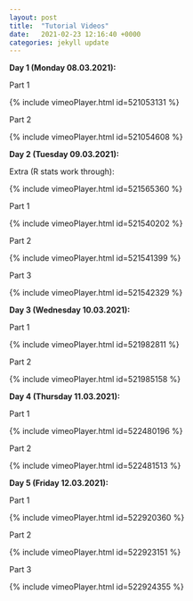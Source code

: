 ```yaml
---
layout: post
title:  "Tutorial Videos"
date:   2021-02-23 12:16:40 +0000
categories: jekyll update
---
```

**Day 1 (Monday 08.03.2021):**

Part 1

{% include vimeoPlayer.html id=521053131 %}

Part 2

{% include vimeoPlayer.html id=521054608 %}


**Day 2 (Tuesday 09.03.2021):**

Extra (R stats work through):

{% include vimeoPlayer.html id=521565360 %}


Part 1

{% include vimeoPlayer.html id=521540202 %}

Part 2

{% include vimeoPlayer.html id=521541399 %}

Part 3

{% include vimeoPlayer.html id=521542329 %}

**Day 3 (Wednesday 10.03.2021):**

Part 1


{% include vimeoPlayer.html id=521982811 %}


Part 2

{% include vimeoPlayer.html id=521985158 %}

**Day 4 (Thursday 11.03.2021):**

Part 1


{% include vimeoPlayer.html id=522480196 %}


Part 2

{% include vimeoPlayer.html id=522481513 %}

**Day 5  (Friday 12.03.2021):**

Part 1

{% include vimeoPlayer.html id=522920360 %}


Part 2

{% include vimeoPlayer.html id=522923151 %}

Part 3

{% include vimeoPlayer.html id=522924355 %}